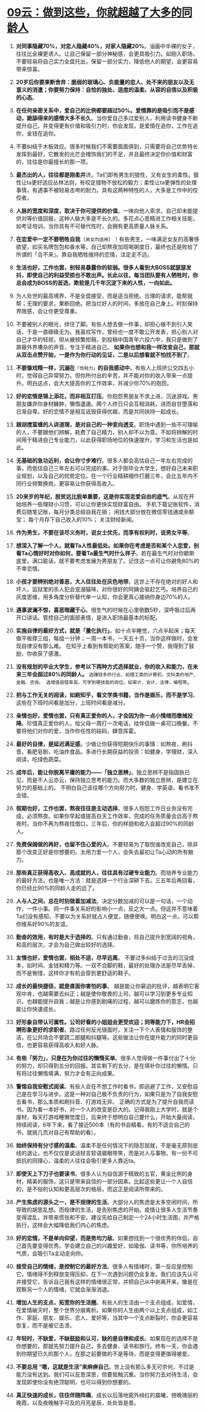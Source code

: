 # [09云：做到这些，你就超越了大多的同龄人](https://github.com/platojobs/SFLOG/issues/9)

1. **对同事隐藏70%，对恋人隐藏40%，对家人隐藏20%**。油画中半裸的女子，往往比全裸更诱人。让自己保留一部分神秘感，会更具吸引力。如刚入职场，不要轻易将自己实力全盘托出，保留一部分实力，降低他人的期望，会更容易带来惊喜。

2. **20岁后你要果断舍弃：脆弱的玻璃心、负能量的恋人、处不来的朋友以及无意义的消遣；你要努力保持：自恰的独处、适度的温柔、从容的自信以及积极的心态**。

3. **在任何亲密关系中，爱自己的比例都要超过50%。爱情靠的是吸引而不是感动，跪舔得来的感情大多不长久**。当你爱自己多过爱别人，利用读书健身不断提升自己，并变得更有价值和吸引力时，你会发现，是爱情在追你，工作在追你，金钱在追你。

4. 不要纠结于木板效应。很多时候我们不需要面面俱到，只需要将自己优势特长发挥到最好，它散发的光芒会掩饰我们的不足，并且最终决定你价值和财富的，往往是你最擅长的那一项。
5. **最杰出的人，往往都是刚柔并**济。Ta们即有男生的狼性，又有女生的柔性。狼性让ta更好适应丛林法则，有咬定猎物不放松的毅力；柔性让ta更弹性的处理事情，有遇事不被轻易击垮的耐力。具有这两种特性的人，大多是工作中的佼佼者。

6. **人脉的宽度和深度，取决于你可提供的价值**。一味向他人索求，自己却未能提供对等价值回报，这种人脉大多是不长久的。多花点心思精进工作相关技能，如考证培训。当你具有不可替代性时，会拥有更高质量人脉关系。

7. **在恋爱中一定不要牺牲自我**（`男女均适用`）！有些男生，一味满足女友的高奢侈欲望，如买名牌包包和香水等，自己却熬夜加班喝粥度日，最终也还是败给了所谓的「合不来」。靠自我牺牲维持的恋情，注定走不远。

8. **生活也好，工作也罢，别轻易暴露你的软弱。很多人看到大BOSS就瑟瑟发抖，即使自己的利益受损也不敢出声。长此以往，每当团队要有人牺牲时，你总会成为BOSS的首选，欺软是几千年沉淀下来的人性，一向如此。**

9. 为人处世的最高境界，不是全盘接受，而是适当拒绝。合理的请求，能帮就帮；无理的要求，果断回绝。把当烂好人的时间，多放在自己身上。时刻保持界限感，会让你更受尊重。

10. 不要被别人的眼光，绊住了脚。有些人想去做一件事，却担心做不到引人笑话，于是一直碌碌无为。我喜欢写作，曾经也一度不敢公开发表，担心别人对自己才华的轻视，但从被频繁拒稿，到投稿中国青年六投六中，我只是做到了屏蔽外界嘈杂的声音，专注于精进自己。
**如果你也想和我一样改变自己，那就从双击点赞开始，一是作为你行动的见证，二是以后想看就不怕找不到了**。

11. **不要像戏精一样，沉溺在**`「伪努力」`**的自我感动中**。有些人上班挤公交四五小时，觉得自己异常努力。但你所付出的辛苦，并不能对你的收入带来一点提升。明白这点，会大大提高你的工作效率，并减少你70%的抱怨。

12. **好的恋情是锦上添花，而非相互打压**。你抱怨男朋友不求上进，沉迷游戏。男朋友嫌弃你身材臃肿，懒惰邋遢。两个人终日只会互相消耗，进而自甘堕落和日渐自卑。好的恋情不是相互诋毁获得优越，而是共同扶持一起成长。

13. **跟胡搅蛮缠的人讲道理，是对自己的一种变向透支**。职场中遇到一些不可理喻的人，不要跟他们辨解，耗费了自己精力，别人却不以为意。不如将辨解的时间用于精进自己专业能力，以此获得职场地位的快速提升。学习和生活也是如此。

14. **无基础的急功近利，会让你寸步难行**。很多人都会高估自己一年左右完成的事，而低估自己三年左右可以完成的事。对于刚毕业大学生，想好自己未来职业规划，以及自己的优势定位。在一个行业精耕细作打磨三年，会比五年内不同行业频繁换岗，更容易让你获得高收入。
15. **20来岁的年纪，脱贫远比脱单重要，这是你实现恋爱自由的底气**。从现在开始培养一些理财小习惯，可以让你更快实现财富自由。
手机下载记账软件，消费后随笔记账，每月分类总结自我花销； 闲钱大部分放在微信零钱通或余额宝； 每个月存下自己收入的10%； 关注财经新闻。
16. **作为男生，不要在该尽义务时，说女士优先，而享有权利时，说男女平等**。
17. **想深入了解一个人，就看Ta人性最低处。如果你在考虑是否和某个人恋爱，别看Ta心情好时对你如何，要看Ta最生气时什么样子**。若在最生气时对你歇斯底里，满口脏话，就不要考虑发展为男朋友了。记住这一点可让你避免80%的不幸恋情。

18. **小孩才要辨别绝对善恶，大人往往处在灰色地带**。这世上不存在绝对的好人和坏人，监狱里的杀人犯会宠溺猫咪，对你很好的阿姨会驱赶乞丐。培养自己的灰度思维，用多角度分析替代单一认知，你会更真心接纳你身边70%的人。

19. **遇事波澜不惊，喜恶暗藏于心**。很生气的时候在心里倒数5秒，深呼吸过后再开口讲话。管控自己的面部表情，是进入职场最基本的标配。
20. **实施自律的最好方式，就是「量化执行」**。如十点半睡觉，六点半起床；每天做平板撑三组，每组一分钟；一周一本书，一天五十页，当你这样做时，会发现自律没有那么难。
在知乎上看到有帮助的答案，随手一个赞，我得到了鼓励，你收获了感激。
21. **没有规划的毕业大学生，参考以下两种方式选择就业，你的收入和能力，在未来三年会超过80%的同龄人。**
`选赚钱多的行业，如理工类的计算机，文科类的地产、金融、咨询。 选增值容错率高，可学到硬技能的岗位。如审计，会计，法律，编程等`。
22. **把与工作无关的阅读，如刷知乎，看文学类书籍，当作是娱乐，而不是学习**。这些在下班时间看是加分，上班时间看是减分。
23. **亲情也好，爱情也罢，只有真正爱你的人，才会因为你一点小情绪而缴械投降**。珍惜真正爱你的人，给父母一周打一次电话，给伴侣做一桌可口晚餐。不要将他们对你的爱，当作你任性的砝码，肆意挥霍。
24. **最好的自律，是延迟满足感**。少做让你获得短期快乐的事情：如熬夜，刷抖音，看肥皂剧，吃油炸食品。多进行长期获益的投资：如健身，学理财，深入阅读，吃绿色蔬菜。
25. **成年后，能让你脱离平庸的能力——「独立思辨」**。独立思辨不是指固执已见，而是不人云亦云，保持独立思考的能力。而大多数的独立思辨，是建立在努力的基础上的。
不明白自己该往哪个方向努力时，健身、学英语、看书准不会错。
26. **假期也好，工作也罢，熬夜往往是主动选择**。很多人抱怨工作日业务没有完成，必须熬夜。如果你早起或提高白天工作效率，完成的任务质量会远高于熬夜时。当你不再为熬夜找借口，三年后，你的样貌和收入会超过90%的同龄人。
27. **免费保姆做的再好，也留不住心爱的人**。不要轻易为了取悦谁改变自己，除非那个改变正好是你想要的。太用力爱一个人，会失去最初让Ta心动的所有魅力。
28. **那些真正获得高收入、高成就的人，往往具有过硬专业能力**。而培养专业能力的最好方法，也是唯一方法：就是选择一个行业深耕下去。三五年后再回看，你已经比90%的同龄人走的远了。
29. **人与人之间，总在时刻做着加减法**。决定分数加减的可以是一句话，一个动作，一件小事。同一件事关系好的影响小一点，反之大一点。但这并不意味着Ta们没有感知，不要以为关系好就占人便宜，随便使唤。明白这一点，可以帮你维系好90%的友谊。
30. **勤奋的效用，有时是大于选择的**。只有通过勤奋，将自己提升到宽阔的视角，和高的层次，才会为自己做出较好的选择。
31. **友情也好，爱情也罢，相处不适，尽早远离**。 不要过多纠结于过去的沉没成本，如时间、金钱和精力等。一双不合脚的鞋，最好的处理办法是尽早丢掉，而不是惋惜，这样你才有机会穿到更舒适的鞋子。
32. **成长的最快捷径，就是直面你害怕的事**。
越是能让你窘迫的批评，越表明它客观中肯，也越需要去纠正；越是使你敬畏的上司，越可以学习到更多专业知识，也越能提升自我；越是让你感到剧痛的过程，越可以磨炼你的意志，也越能让你快速成长。
33. **好形象自带认可属性。公司好看的小姐姐会更受欢迎；同等能力下，HR会招聘形象更好的求职者**。路过任何反光镜面时，关注一下个人表情和服饰的整洁，在公共场合不要跷二郎腿和抖腿等。这些做法让你在提升能力的同时更自信，也更容易获得高收入和好人脉。
34. **有些「努力」，只是在为你过往的懒惰买单**。很多人觉得做一件事付出了十分的努力，却只得到五分的回报。其实剩下的五分，是在填补你过往的懒惰。只有将过往懒惰填满，努力才会有正向成果。
35. **警惕自我安慰式阅读**。有些人会在不想工作时看书，即逃避了工作，又安慰自己是在学习与进步。这是一种对自己极不负责的行为，如果只是为了自我安慰去看书，那么本质和刷抖音、打游戏无异。
正确的方式是为了提升自我而读书。因为看一本好书，对一个人的改变是巨大的。记得我刚上大学时，就是个废材，每天打游戏睡懒觉度日，后来终于想明白自己要什么，开始大量阅读，持续阅读，6年下来，看了接近500本（有的书会精看，有的不适合自己的书，就挑几页对自己有帮助的看）。
36. **始终保持有分寸感的温柔**。温柔不是任何情况下的隐忍屈就，不是毫无原则底线的退让，也不仅仅是说话轻言软语眉眼带笑，而是对人与事物，有一份不可抵抗的同理心，温柔的人往往会吸引更多人靠近ta。
37. **即使天上下刀子也要读书**。很多人认为自信源于精致的五官，黄金比例的身材，精美的服饰，这只是带来自信的一部分因素。比起这些更让一个人自信的，是不俗的认知和更高层次的格局，而这正是阅读所带来的。
38. **产生焦虑的源头之一，是不规律的生活**。大部分人的焦虑是太多空闲时间，所导致的胡思乱想。而规律的生活，是告别焦虑的开始。疫情让很多人生活节奏变得混乱，并带来慌张和不安。建议先给自己制定一个24小时生活图，并严格执行，这样会大幅降低我们内心的焦虑。
39. **好的恋情，不是单向仰望，而是势均力敌**。如果想找到一个很优秀的伴侣，自己首先要变得优秀。学会建立自己的兴趣爱好，如瑜伽、读书等，你所培养的气质，会吸引Ta主动走向你。
40. **接受自己的情绪，是控制它的最好方法**。很多人有情绪时，第一反应是控制它，情绪得不到释放变得压抑，在下一次遇到问题仍会复发。我们应该先认可并接受它，告诉自己我有这样的情绪很正常，并把自己从中剥离开来，像是在观察另一个人的情绪，它就会渐渐消退。
41. **增加人生的支点，拓宽你的生活圈**。有些人的生活由一个支点组成，如爱情，在爱情破灭时，整个世界分崩离析。如果你的人生由两个以上支点组成，如工作、家庭、朋友、娱乐、恋人、爱好等，当其中一个支点断裂时，你会更容易恢复，而不是被它击溃。
42. **年轻时，不缺爱，不缺鼓励和认可，缺的是自律和成长**。如果现在的选择不是你想要的，那就先努力提升自己，多去健身、读书和旅行。终有一天，你会遇到你期望已久的那个人，在那之前要做的不是等待，而是变得更值得被爱。
43. **不要总用 “嗯，这就是生活”来麻痹自己**。世上没有那么多无可奈何，不过是能力没有达到。我们可以反思深思，但要抵触沉重。当你努力去对待生活，会发现即使你没有绝顶聪明，也可以得到你想要的。
44. **真正快速的成长，往往伴随阵痛**。成长以后落地窗外绯红的晨曦，傍晚瑰丽的晚霞，以及夜晚触手可及的月亮星辰，处处皆是景。
